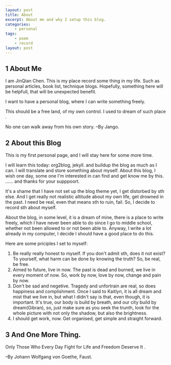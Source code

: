```yaml
---
layout: post
title: About
excerpt: About me and why I setup this blog.
categories:
    - personal
tags:
    - poem
    - record
layout: post
---
```

<div id="outline-container-sec-1" class="outline-2">
<h2 id="sec-1"><span class="section-number-2">1</span> About Me</h2>
<div class="outline-text-2" id="text-1">
<p>
I am JinQian Chen. This is my place record some thing in my life. Such as personal articles, book list, technique blogs. Hopefully, something here will be helpfull, that will be unexpected benefit.
</p>

<p>
I want to have a personal blog, where I can write something freely.
</p>

<p>
This should be a free land, of my own control. I used to dream of such place .
</p>

<p>
No one can walk away from his own story.     &#x2013;By Jango.
</p>
</div>
</div>

<div id="outline-container-sec-2" class="outline-2">
<h2 id="sec-2"><span class="section-number-2">2</span> About this Blog</h2>
<div class="outline-text-2" id="text-2">
<p>
This is my first personal page, and I will stay here for some more time.
</p>

<p>
I will learn this today: org2blog, jekyll. and buildup the blog as much as I can. I will translate and store something about myself. About this blog, I wish one day, some one I'm interested in can find and get know me by this. …… and thanks for your supppoort.
</p>

<p>
It's a shame that I have not set up the blog theme yet, I get distorbed by sth else. And I get really not realistic altitude about my own life, get drowned in the past. I need be real, even that means sth to ruin, fail. So, I decide to record sth about myself.
</p>

<p>
About the blog, in some level, it is a dream of mine, there is a place to write freely, which I have never been able to do since I go to middle school, whether not been allowed to or not been able to. Anyway, I write a lot already in my computer, I decide I should have a good place to do this.
</p>

<p>
Here are some priciples I set to myself:
</p>

<ol class="org-ol">
<li>Be really really honest to myself. If you don't admit sth, does it not exist? To yourself, what harm can be done by knowing the truth? So, be real, be free.
</li>

<li>Aimed to future, live in now. The past is dead and burned, we live in every moment of now. So, work by now, love by now, change and pain by now.
</li>

<li>Don't be sad and negetive. Tragedy and unfortrain are real, so does happiness and complishment. Once I said to Kaitlyn, it is all dream and mist that we live in, but what I didn't say is that, even though, it is important. It's true, our body is build by breath, and our city build by dream(Gibran), so, just make sure as you seek the trunth, look for the whole picture with not only the shadow, but also the brightness.
</li>

<li>I should get work, now. Get organised, get simple and straight forward.
</li>
</ol>
</div>
</div>
<div id="outline-container-sec-3" class="outline-2">
<h2 id="sec-3"><span class="section-number-2">3</span> And One More Thing.</h2>
<div class="outline-text-2" id="text-3">
<p>
Only Those Who Every Day Fight for Life and Freedom Deserve It .
</p>

<p>
&#x2013;By Johann Wolfgang von Goethe, Faust.
</p>
</div>
</div>
